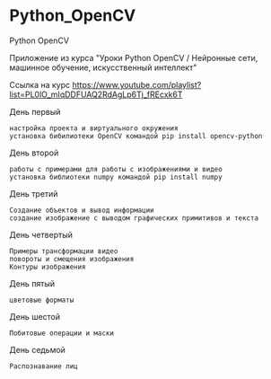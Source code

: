 # Python_OpenCV
Python OpenCV

Приложение из курса "Уроки Python OpenCV / Нейронные сети, машинное обучение, искусственный интеллект"

Ссылка на курс https://www.youtube.com/playlist?list=PL0lO_mIqDDFUAQ2RdAgLp6Tj_fREcxk6T

День первый

    настройка проекта и виртуального окружения
    установка бибилиотеки OpenCV командой pip install opencv-python

День второй

    работы с примерами для работы с изображениями и видео
    установка библиотеки numpy командой pip install numpy

День третий
    
    Создание объектов и вывод информации
    создание изображение с выводом графических примитивов и текста

День четвертый
    
    Примеры трансформации видео
    повороты и смещения изображения
    Контуры изображения

День пятый

    цветовые форматы

День шестой

    Побитовые операции и маски

День седьмой

    Распознавание лиц